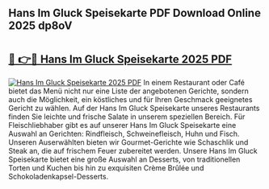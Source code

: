 ## Hans Im Gluck Speisekarte PDF Download Online 2025 dp8oV

# <h2><a href="http://gcb3q1.nevu.top/?p=Hans+Im+Gluck+Speisekarte">🔗 👉🔴 Hans Im Gluck Speisekarte 2025 PDF</a></h2>

[![Hans Im Gluck Speisekarte 2025 PDF](https://i.imgur.com/dBaPXMq.png)](http://gcb3q1.nevu.top/?p=Hans+Im+Gluck+Speisekarte)
In einem Restaurant oder Café bietet das Menü nicht nur eine Liste der angebotenen Gerichte, sondern auch die Möglichkeit, ein köstliches und für Ihren Geschmack geeignetes Gericht zu wählen. Auf der Hans Im Gluck Speisekarte unseres Restaurants finden Sie leichte und frische Salate in unserem speziellen Bereich. Für Fleischliebhaber gibt es auf unserer Hans Im Gluck Speisekarte eine Auswahl an Gerichten: Rindfleisch, Schweinefleisch, Huhn und Fisch. Unseren Auserwählten bieten wir Gourmet-Gerichte wie Schaschlik und Steak an, die auf frischem Feuer zubereitet werden. Unsere Hans Im Gluck Speisekarte bietet eine große Auswahl an Desserts, von traditionellen Torten und Kuchen bis hin zu exquisiten Crème Brûlée und Schokoladenkapsel-Desserts.

